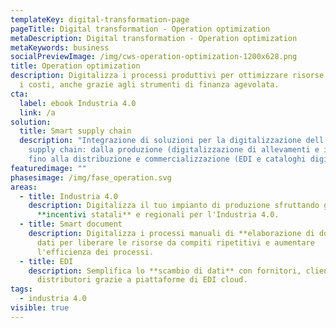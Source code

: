 ```yaml
---
templateKey: digital-transformation-page
pageTitle: Digital transformation - Operation optimization
metaDescription: Digital transformation - Operation optimization
metaKeywords: business
socialPreviewImage: /img/cws-operation-optimization-1200x628.png
title: Operation optimization
description: Digitalizza i processi produttivi per ottimizzare risorse e ridurre
  i costi, anche grazie agli strumenti di finanza agevolata.
cta:
  label: ebook Industria 4.0
  link: /a
solution:
  title: Smart supply chain
  description: "Integrazione di soluzioni per la digitalizzazione dell'intera
    supply chain: dalla produzione (digitalizzazione di allevamenti e impianti)
    fino alla distribuzione e commercializzazione (EDI e cataloghi digitali)."
featuredimage: ""
phasesimage: /img/fase_operation.svg
areas:
  - title: Industria 4.0
    description: Digitalizza il tuo impianto di produzione sfruttando gli
      **incentivi statali** e regionali per l'Industria 4.0.
  - title: Smart document
    description: Digitalizza i processi manuali di **elaborazione di documenti** e
      dati per liberare le risorse da compiti ripetitivi e aumentare
      l'efficienza dei processi.
  - title: EDI
    description: Semplifica lo **scambio di dati** con fornitori, clienti e
      distributori grazie a piattaforme di EDI cloud.
tags:
  - industria 4.0
visible: true
---
```

